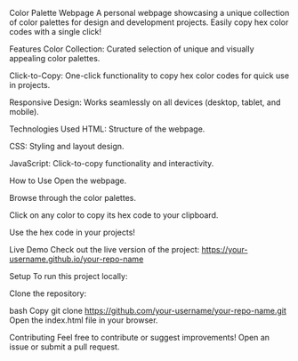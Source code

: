 Color Palette Webpage
A personal webpage showcasing a unique collection of color palettes for design and development projects. Easily copy hex color codes with a single click!

Features
Color Collection: Curated selection of unique and visually appealing color palettes.

Click-to-Copy: One-click functionality to copy hex color codes for quick use in projects.

Responsive Design: Works seamlessly on all devices (desktop, tablet, and mobile).

Technologies Used
HTML: Structure of the webpage.

CSS: Styling and layout design.

JavaScript: Click-to-copy functionality and interactivity.

How to Use
Open the webpage.

Browse through the color palettes.

Click on any color to copy its hex code to your clipboard.

Use the hex code in your projects!

Live Demo
Check out the live version of the project:
https://your-username.github.io/your-repo-name

Setup
To run this project locally:

Clone the repository:

bash
Copy
git clone https://github.com/your-username/your-repo-name.git  
Open the index.html file in your browser.

Contributing
Feel free to contribute or suggest improvements! Open an issue or submit a pull request.
